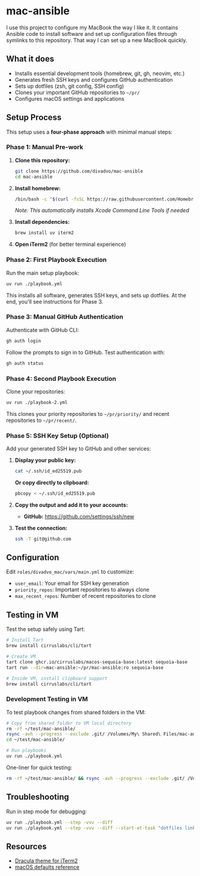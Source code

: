 # mac-ansible


I use this project to configure my MacBook the way I like it.
It contains Ansible code to install software and set up configuration files through symlinks to this repository.
That way I can set up a new MacBook quickly.

## What it does

- Installs essential development tools (homebrew, git, gh, neovim, etc.)
- Generates fresh SSH keys and configures GitHub authentication
- Sets up dotfiles (zsh, git config, SSH config)
- Clones your important GitHub repositories to `~/pr/`
- Configures macOS settings and applications

## Setup Process

This setup uses a **four-phase approach** with minimal manual steps:

### Phase 1: Manual Pre-work

1. **Clone this repository:**
   ```bash
   git clone https://github.com/divadvo/mac-ansible
   cd mac-ansible
   ```

2. **Install homebrew:**
   ```bash
   /bin/bash -c "$(curl -fsSL https://raw.githubusercontent.com/Homebrew/install/HEAD/install.sh)"
   ```
   *Note: This automatically installs Xcode Command Line Tools if needed*

3. **Install dependencies:**
   ```bash
   brew install uv iterm2
   ```

4. **Open iTerm2** (for better terminal experience)

### Phase 2: First Playbook Execution

Run the main setup playbook:
```bash
uv run ./playbook.yml
```

This installs all software, generates SSH keys, and sets up dotfiles. At the end, you'll see instructions for Phase 3.

### Phase 3: Manual GitHub Authentication

Authenticate with GitHub CLI:
```bash
gh auth login
```

Follow the prompts to sign in to GitHub. Test authentication with:
```bash
gh auth status
```

### Phase 4: Second Playbook Execution

Clone your repositories:
```bash
uv run ./playbook-2.yml
```

This clones your priority repositories to `~/pr/priority/` and recent repositories to `~/pr/recent/`.

### Phase 5: SSH Key Setup (Optional)

Add your generated SSH key to GitHub and other services:

1. **Display your public key:**
   ```bash
   cat ~/.ssh/id_ed25519.pub
   ```

   **Or copy directly to clipboard:**
   ```bash
   pbcopy < ~/.ssh/id_ed25519.pub
   ```

2. **Copy the output and add it to your accounts:**
   - **GitHub:** https://github.com/settings/ssh/new

3. **Test the connection:**
   ```bash
   ssh -T git@github.com
   ```

## Configuration

Edit `roles/divadvo_mac/vars/main.yml` to customize:
- `user_email`: Your email for SSH key generation
- `priority_repos`: Important repositories to always clone
- `max_recent_repos`: Number of recent repositories to clone

## Testing in VM

Test the setup safely using Tart:

```bash
# Install Tart
brew install cirruslabs/cli/tart

# Create VM
tart clone ghcr.io/cirruslabs/macos-sequoia-base:latest sequoia-base
tart run --dir=mac-ansible:~/pr/mac-ansible:ro sequoia-base

# Inside VM, install clipboard support
brew install cirruslabs/cli/tart
```

### Development Testing in VM

To test playbook changes from shared folders in the VM:

```bash
# Copy from shared folder to VM local directory
rm -rf ~/test/mac-ansible/
rsync -avh --progress --exclude .git/ /Volumes/My\ Shared\ Files/mac-ansible/ ~/test/mac-ansible/
cd ~/test/mac-ansible/

# Run playbooks
uv run ./playbook.yml
```

One-liner for quick testing:
```bash
rm -rf ~/test/mac-ansible/ && rsync -avh --progress --exclude .git/ /Volumes/My\ Shared\ Files/mac-ansible/ ~/test/mac-ansible/ && cd ~/test/mac-ansible/ && uv run ./playbook.yml
```

## Troubleshooting

Run in step mode for debugging:
```bash
uv run ./playbook.yml --step -vvv --diff
uv run ./playbook.yml --step -vvv --diff --start-at-task "dotfiles links"
```

## Resources

- [Dracula theme for iTerm2](https://draculatheme.com/iterm)
- [macOS defaults reference](https://macos-defaults.com/)

